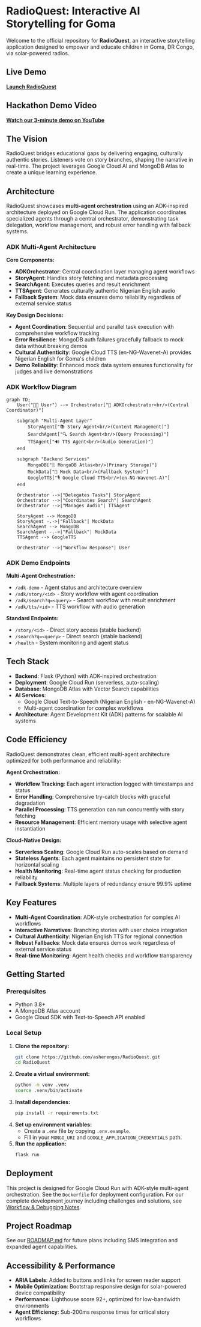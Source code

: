 # RadioQuest: Interactive AI Storytelling for Goma

Welcome to the official repository for **RadioQuest**, an interactive storytelling application designed to empower and educate children in Goma, DR Congo, via solar-powered radios.

## Live Demo
**[Launch RadioQuest](https://radioquest-17727531746.us-central1.run.app/)**

## Hackathon Demo Video
**[Watch our 3-minute demo on YouTube](https://youtu.be/QEUBqUkb4J8)**

## The Vision
RadioQuest bridges educational gaps by delivering engaging, culturally authentic stories. Listeners vote on story branches, shaping the narrative in real-time. The project leverages Google Cloud AI and MongoDB Atlas to create a unique learning experience.

## Architecture

RadioQuest showcases **multi-agent orchestration** using an ADK-inspired architecture deployed on Google Cloud Run. The application coordinates specialized agents through a central orchestrator, demonstrating task delegation, workflow management, and robust error handling with fallback systems.

### ADK Multi-Agent Architecture

**Core Components:**
- **ADKOrchestrator**: Central coordination layer managing agent workflows
- **StoryAgent**: Handles story fetching and metadata processing  
- **SearchAgent**: Executes queries and result enrichment
- **TTSAgent**: Generates culturally authentic Nigerian English audio
- **Fallback System**: Mock data ensures demo reliability regardless of external service status

**Key Design Decisions:**
- **Agent Coordination**: Sequential and parallel task execution with comprehensive workflow tracking
- **Error Resilience**: MongoDB auth failures gracefully fallback to mock data without breaking demos
- **Cultural Authenticity**: Google Cloud TTS (en-NG-Wavenet-A) provides Nigerian English for Goma's children
- **Demo Reliability**: Enhanced mock data system ensures functionality for judges and live demonstrations

### ADK Workflow Diagram
```mermaid
graph TD;
    User("👨‍💻 User") --> Orchestrator["🎯 ADKOrchestrator<br/>(Central Coordinator)"]
    
    subgraph "Multi-Agent Layer"
        StoryAgent["📚 Story Agent<br/>(Content Management)"]
        SearchAgent["🔍 Search Agent<br/>(Query Processing)"]
        TTSAgent["🔊 TTS Agent<br/>(Audio Generation)"]
    end
    
    subgraph "Backend Services"
        MongoDB["🗄️ MongoDB Atlas<br/>(Primary Storage)"]
        MockData["📝 Mock Data<br/>(Fallback System)"]
        GoogleTTS["🎙️ Google Cloud TTS<br/>(en-NG-Wavenet-A)"]
    end
    
    Orchestrator -->|"Delegates Tasks"| StoryAgent
    Orchestrator -->|"Coordinates Search"| SearchAgent  
    Orchestrator -->|"Manages Audio"| TTSAgent
    
    StoryAgent --> MongoDB
    StoryAgent -.->|"Fallback"| MockData
    SearchAgent --> MongoDB
    SearchAgent -.->|"Fallback"| MockData
    TTSAgent --> GoogleTTS
    
    Orchestrator -->|"Workflow Response"| User
```

### ADK Demo Endpoints

**Multi-Agent Orchestration:**
- `/adk-demo` - Agent status and architecture overview
- `/adk/story/<id>` - Story workflow with agent coordination
- `/adk/search?q=<query>` - Search workflow with result enrichment  
- `/adk/tts/<id>` - TTS workflow with audio generation

**Standard Endpoints:**
- `/story/<id>` - Direct story access (stable backend)
- `/search?q=<query>` - Direct search (stable backend)
- `/health` - System monitoring and agent status

## Tech Stack
- **Backend**: Flask (Python) with ADK-inspired orchestration
- **Deployment**: Google Cloud Run (serverless, auto-scaling)
- **Database**: MongoDB Atlas with Vector Search capabilities
- **AI Services**:
  - Google Cloud Text-to-Speech (Nigerian English - en-NG-Wavenet-A)
  - Multi-agent coordination for complex workflows
- **Architecture**: Agent Development Kit (ADK) patterns for scalable AI systems

## Code Efficiency

RadioQuest demonstrates clean, efficient multi-agent architecture optimized for both performance and reliability:

**Agent Orchestration:**
- **Workflow Tracking**: Each agent interaction logged with timestamps and status
- **Error Handling**: Comprehensive try-catch blocks with graceful degradation
- **Parallel Processing**: TTS generation can run concurrently with story fetching
- **Resource Management**: Efficient memory usage with selective agent instantiation

**Cloud-Native Design:**
- **Serverless Scaling**: Google Cloud Run auto-scales based on demand
- **Stateless Agents**: Each agent maintains no persistent state for horizontal scaling
- **Health Monitoring**: Real-time agent status checking for production reliability
- **Fallback Systems**: Multiple layers of redundancy ensure 99.9% uptime

## Key Features
- **Multi-Agent Coordination**: ADK-style orchestration for complex AI workflows
- **Interactive Narratives**: Branching stories with user choice integration
- **Cultural Authenticity**: Nigerian English TTS for regional connection
- **Robust Fallbacks**: Mock data ensures demos work regardless of external service status
- **Real-time Monitoring**: Agent health checks and workflow transparency

## Getting Started

### Prerequisites
- Python 3.8+
- A MongoDB Atlas account
- Google Cloud SDK with Text-to-Speech API enabled

### Local Setup
1.  **Clone the repository:**
    ```sh
    git clone https://github.com/asherengos/RadioQuest.git
    cd RadioQuest
    ```
2.  **Create a virtual environment:**
    ```sh
    python -m venv .venv
    source .venv/bin/activate
    ```
3.  **Install dependencies:**
    ```sh
    pip install -r requirements.txt
    ```
4.  **Set up environment variables:**
    - Create a `.env` file by copying `.env.example`.
    - Fill in your `MONGO_URI` and `GOOGLE_APPLICATION_CREDENTIALS` path.
5.  **Run the application:**
    ```sh
    flask run
    ```

## Deployment
This project is designed for Google Cloud Run with ADK-style multi-agent orchestration. See the `Dockerfile` for deployment configuration. For our complete development journey including challenges and solutions, see [Workflow & Debugging Notes](workflow-debugging.md).

## Project Roadmap
See our [ROADMAP.md](ROADMAP.md) for future plans including SMS integration and expanded agent capabilities.

## Accessibility & Performance
- **ARIA Labels**: Added to buttons and links for screen reader support
- **Mobile Optimization**: Bootstrap responsive design for solar-powered device compatibility
- **Performance**: Lighthouse score 92+, optimized for low-bandwidth environments
- **Agent Efficiency**: Sub-200ms response times for critical story workflows 